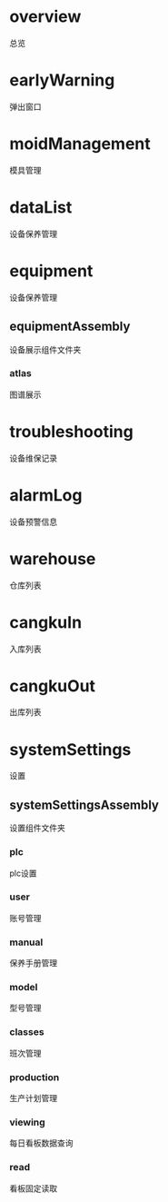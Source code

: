 <!--
 * @Author: DESKTOP-CQREP7P\easy zhou03041516@163.com
 * @Date: 2022-07-06 09:23:28
 * @LastEditors: DESKTOP-CQREP7P\easy zhou03041516@163.com
 * @LastEditTime: 2022-10-26 09:24:07
 * @FilePath: \yujing-vue\src\components\README.md
 * @Description: 这是默认设置,请设置`customMade`, 打开koroFileHeader查看配置 进行设置: https://github.com/OBKoro1/koro1FileHeader/wiki/%E9%85%8D%E7%BD%AE
-->
# overview  
总览

# earlyWarning
弹出窗口

# moidManagement
模具管理

# dataList
设备保养管理

# equipment
设备保养管理

## equipmentAssembly
设备展示组件文件夹

### atlas
图谱展示

# troubleshooting
设备维保记录

# alarmLog
设备预警信息

# warehouse
仓库列表

# cangkuIn
入库列表

# cangkuOut
出库列表

# systemSettings
设置

## systemSettingsAssembly
设置组件文件夹

### plc
plc设置

### user
账号管理

### manual
保养手册管理

### model
型号管理

### classes
班次管理

### production
生产计划管理

### viewing
每日看板数据查询

### read
看板固定读取
    